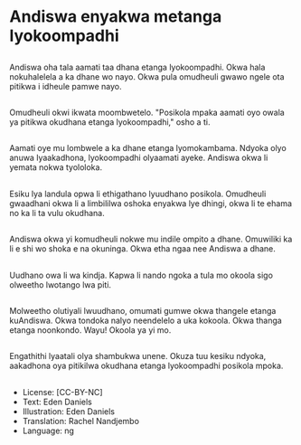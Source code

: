 # Andiswa enyakwa metanga lyokoompadhi

##
Andiswa oha tala aamati taa dhana etanga lyokoompadhi. Okwa hala nokuhalelela a ka dhane wo nayo. Okwa pula omudheuli gwawo ngele ota pitikwa i idheule pamwe nayo.

##
Omudheuli okwi ikwata moombwetelo. "Posikola mpaka aamati oyo owala ya pitikwa okudhana etanga lyokoompadhi," osho a ti.

##
Aamati oye mu lombwele a ka dhane etanga lyomokambama. Ndyoka olyo anuwa lyaakadhona, lyokoompadhi olyaamati ayeke. Andiswa okwa li yemata nokwa tyololoka.

##
Esiku lya landula opwa li ethigathano lyuudhano posikola. Omudheuli gwaadhani okwa li a limbililwa oshoka enyakwa lye dhingi, okwa li te ehama no ka li ta vulu okudhana.

##
Andiswa okwa yi komudheuli nokwe mu indile ompito a dhane. Omuwiliki ka li e shi wo shoka e na okuninga. Okwa etha ngaa nee Andiswa a dhane.

##
Uudhano owa li wa kindja. Kapwa li nando ngoka a tula mo okoola sigo olweetho lwotango lwa piti.

##
Molweetho olutiyali lwuudhano, omumati gumwe okwa thangele etanga kuAndiswa. Okwa tondoka nalyo neendelelo a uka kokoola. Okwa thanga etanga noonkondo. Wayu! Okoola ya yi mo.

##
Engathithi lyaatali olya shambukwa unene. Okuza tuu kesiku ndyoka, aakadhona oya pitikilwa okudhana etanga lyokoompadhi posikola mpoka.

##
* License: [CC-BY-NC]
* Text: Eden Daniels
* Illustration: Eden Daniels
* Translation: Rachel Nandjembo
* Language: ng
